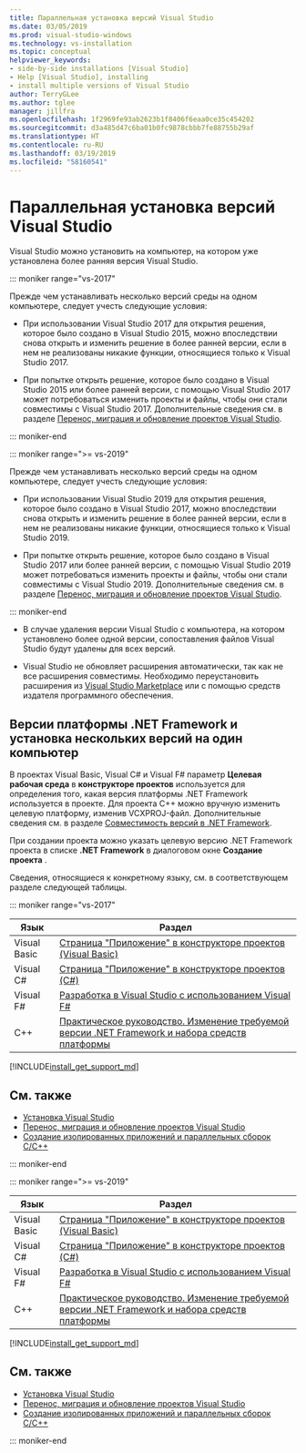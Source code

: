 ```yaml
---
title: Параллельная установка версий Visual Studio
ms.date: 03/05/2019
ms.prod: visual-studio-windows
ms.technology: vs-installation
ms.topic: conceptual
helpviewer_keywords:
- side-by-side installations [Visual Studio]
- Help [Visual Studio], installing
- install multiple versions of Visual Studio
author: TerryGLee
ms.author: tglee
manager: jillfra
ms.openlocfilehash: 1f2969fe93ab2623b1f8406f6eaa0ce35c454202
ms.sourcegitcommit: d3a485d47c6ba01b0fc9878cbbb7fe88755b29af
ms.translationtype: HT
ms.contentlocale: ru-RU
ms.lasthandoff: 03/19/2019
ms.locfileid: "58160541"
---
```

# <a name="install-visual-studio-versions-side-by-side"></a>Параллельная установка версий Visual Studio

Visual Studio можно установить на компьютер, на котором уже установлена более ранняя версия Visual Studio.

::: moniker range="vs-2017"

Прежде чем устанавливать несколько версий среды на одном компьютере, следует учесть следующие условия:

* При использовании Visual Studio 2017 для открытия решения, которое было создано в Visual Studio 2015, можно впоследствии снова открыть и изменить решение в более ранней версии, если в нем не реализованы никакие функции, относящиеся только к Visual Studio 2017.

* При попытке открыть решение, которое было создано в Visual Studio 2015 или более ранней версии, с помощью Visual Studio 2017 может потребоваться изменить проекты и файлы, чтобы они стали совместимы с Visual Studio 2017. Дополнительные сведения см. в разделе [Перенос, миграция и обновление проектов Visual Studio](../porting/port-migrate-and-upgrade-visual-studio-projects.md?view=vs-2017).

::: moniker-end

::: moniker range=">= vs-2019"

Прежде чем устанавливать несколько версий среды на одном компьютере, следует учесть следующие условия:

* При использовании Visual Studio 2019 для открытия решения, которое было создано в Visual Studio 2017, можно впоследствии снова открыть и изменить решение в более ранней версии, если в нем не реализованы никакие функции, относящиеся только к Visual Studio 2019.

* При попытке открыть решение, которое было создано в Visual Studio 2017 или более ранней версии, с помощью Visual Studio 2019 может потребоваться изменить проекты и файлы, чтобы они стали совместимы с Visual Studio 2019. Дополнительные сведения см. в разделе [Перенос, миграция и обновление проектов Visual Studio](../porting/port-migrate-upgrade-visual-studio-projects-2019.md).

::: moniker-end

* В случае удаления версии Visual Studio с компьютера, на котором установлено более одной версии, сопоставления файлов Visual Studio будут удалены для всех версий.

* Visual Studio не обновляет расширения автоматически, так как не все расширения совместимы. Необходимо переустановить расширения из [Visual Studio Marketplace](http://go.microsoft.com/fwlink/?LinkId=178891) или с помощью средств издателя программного обеспечения.

## <a name="net-framework-versions-and-side-by-side-installations"></a>Версии платформы .NET Framework и установка нескольких версий на один компьютер

В проектах Visual Basic, Visual C# и Visual F# параметр **Целевая рабочая среда** в **конструкторе проектов** используется для определения того, какая версия платформы .NET Framework используется в проекте. Для проекта C++ можно вручную изменить целевую платформу, изменив VCXPROJ-файл. Дополнительные сведения см. в разделе [Совместимость версий в .NET Framework](/dotnet/framework/migration-guide/version-compatibility).

При создании проекта можно указать целевую версию .NET Framework проекта в списке **.NET Framework** в диалоговом окне **Создание проекта** .

Сведения, относящиеся к конкретному языку, см. в соответствующем разделе следующей таблицы.

::: moniker range="vs-2017"

| Язык | Раздел |
|--------------|-----------|
| Visual Basic | [Страница "Приложение" в конструкторе проектов (Visual Basic)](../ide/reference/application-page-project-designer-visual-basic.md?view=vs-2017) |
| Visual C# | [Страница "Приложение" в конструкторе проектов (C#)](../ide/reference/application-page-project-designer-csharp.md?view=vs-2017) |
| Visual F# | [Разработка в Visual Studio с использованием Visual F#](../ide/fsharp-visual-studio.md?view=vs-2017) |
|C++ | [Практическое руководство. Изменение требуемой версии .NET Framework и набора средств платформы](/cpp/build/how-to-modify-the-target-framework-and-platform-toolset/) |

[!INCLUDE[install_get_support_md](includes/install_get_support_md.md)]

## <a name="see-also"></a>См. также

* [Установка Visual Studio](install-visual-studio.md?view=vs-2017)
* [Перенос, миграция и обновление проектов Visual Studio](../porting/port-migrate-and-upgrade-visual-studio-projects.md?view=vs-2017)
* [Создание изолированных приложений и параллельных сборок C/C++](/cpp/build/building-c-cpp-isolated-applications-and-side-by-side-assemblies/)

::: moniker-end

::: moniker range=">= vs-2019"

| Язык | Раздел |
|--------------|-----------|
| Visual Basic | [Страница "Приложение" в конструкторе проектов (Visual Basic)](../ide/reference/application-page-project-designer-visual-basic.md?view=vs-2019) |
| Visual C# | [Страница "Приложение" в конструкторе проектов (C#)](../ide/reference/application-page-project-designer-csharp.md?view=vs-2019) |
| Visual F# | [Разработка в Visual Studio с использованием Visual F#](../ide/fsharp-visual-studio.md?view=vs-2019) |
| C++ | [Практическое руководство. Изменение требуемой версии .NET Framework и набора средств платформы](/cpp/build/how-to-modify-the-target-framework-and-platform-toolset/) |

[!INCLUDE[install_get_support_md](includes/install_get_support_md.md)]

## <a name="see-also"></a>См. также

* [Установка Visual Studio](install-visual-studio.md?view=vs-2019)
* [Перенос, миграция и обновление проектов Visual Studio](../porting/port-migrate-upgrade-visual-studio-projects-2019.md)
* [Создание изолированных приложений и параллельных сборок C/C++](/cpp/build/building-c-cpp-isolated-applications-and-side-by-side-assemblies/)

::: moniker-end
